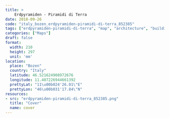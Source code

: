 ```yaml
---
title: > 
    Erdpyramiden - Piramidi di Terra
date: 2018-09-26
code: "italy_bozen_erdpyramiden-piramidi-di-terra_852385"
tags: ["erdpyramiden-piramidi-di-terra", "map", "architecture", "buildings", "Bozen", "Italy"]
categories: ["Maps"]
draft: false
format:
  width: 210
  height: 297
  unit: 'mm'
location:
  place: "Bozen"
  country: "Italy"
  latitude: 46.521624908972676
  longitude: 11.407226944661392
  prettyLat: "11\u00b024'26.01\"E"
  prettyLon: "46\u00b031'17.84\"N"
resources:
- src: "erdpyramiden-piramidi-di-terra_852385.png"
  title: "Cover"
  name: cover
---
```

